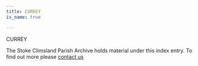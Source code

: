 ```yaml
---
title: CURREY
is_name: true

---
```


CURREY


The Stoke Climsland Parish Archive holds material under this index entry. To find out more please [contact us](/contact/)
